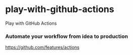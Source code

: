 # play-with-github-actions
Play with GitHub Actions

### Automate your workflow from idea to production

https://github.com/features/actions
